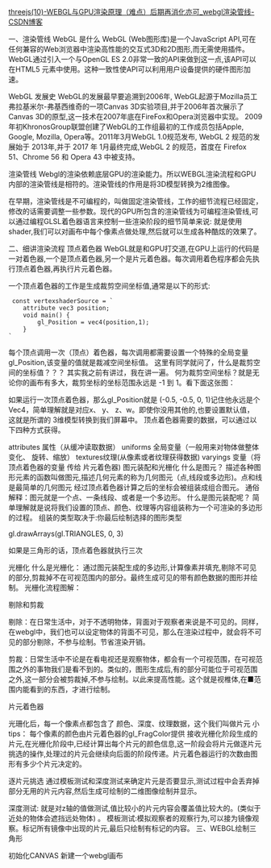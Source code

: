 [threejs(10)-WEBGL与GPU渲染原理（难点）后期再消化亦可_webgl渲染管线-CSDN博客](https://blog.csdn.net/woyebuzhidao321/article/details/134148002)

一、渲染管线
WebGL 是什么
WebGL (Web图形库)是一个JavaScript API,可在任何兼容的Web浏览器中渲染高性能的交互式3D和2D图形,而无需使用插件。WebGL通过引入一个与OpenGL ES 2.0非常一致的API来做到这一点,该API可以在HTML5 元素中使用。这种一致性使API可以利用用户设备提供的硬件图形加速。

WebGL 发展史
WebGL的发展最早要追溯到2006年, WebGL起源于Mozilla员工弗拉基米尔-弗基西维奇的一项Canvas 3D实验项目,并于2006年首次展示了Canvas 3D的原型,这一技术在2007年底在FireFox和Opera浏览器中实现。 2009年初KhronosGroup联盟创建了WebGL的工作组最初的工作成员包括Apple, Google, Mozilla, Opera等。2011年3月WebGL 1.0规范发布, WebGL 2 规范的发展始于 2013年,并于 2017 年 1月最终完成,WebGL 2 的规范，首度在 Firefox 51、Chrome 56 和 Opera 43 中被支持。

渲染管线
Webgl的渲染依赖底层GPU的渲染能力。所以WEBGL渲染流程和GPU内部的渲染管线是相符的。渲染管线的作用是将3D模型转换为2维图像。

在早期，渲染管线是不可编程的，叫做固定渲染管线，工作的细节流程已经固定，修改的话需要调整一些参数。现代的GPU所包含的渲染管线为可编程渲染管线,可以通过编程GLSL着色器语言来控制一些渲染阶段的细节简单来说: 就是使用shader,我们可以对画布中每个像素点做处理,然后就可以生成各种酷炫的效果了。



二、细讲渲染流程
顶点着色器
WebGL就是和GPU打交道,在GPU上运行的代码是一对着色器,一个是顶点着色器,另一个是片元着色器。每次调用着色程序都会先执行顶点着色器,再执行片元着色器。

一个顶点着色器的工作是生成裁剪空间坐标值,通常是以下的形式:

```
 const vertexshaderSource = `
	attribute vec3 position; 
	void main() {
		gl_Position = vec4(position,1);
	}
`
```


每个顶点调用一次（顶点）着色器，每次调用都需要设置一个特殊的全局变量 gl_Position,该变量的值就是裁减空间坐标值。 这里有同学就问了，什么是裁剪空间的坐标值？？？
其实我之前有讲过，我在讲一遍。
何为裁剪空间坐标？就是无论你的画布有多大，裁剪坐标的坐标范围永远是 -1 到 1。看下面这张图：


如果运行一次顶点着色器，那么gl_Position就是 (-0.5, -0.5, 0, 1)记住他永远是个Vec4，简单理解就是对应x、 y、
z、w。即使你没用其他的,也要设置默认值， 这就是所谓的 3维模型转换到我们屏幕中。
顶点着色器需要的数据，可以通过以下四种方式获得。

attributes 属性（从缓冲读取数据）
uniforms 全局变量（一般用来对物体做整体变化、 旋转、缩放）
textures纹理(从像素或者纹理获得数据)
varyings 变量（将顶点着色器的变量 传给 片元着色器)
图元装配和光栅化
什么是图元？
描述各种图形元素的函数叫做图元,描述几何元素的称为几何图元（点,线段或多边形)。点和线是最简单的几何图元 经过顶点着色器计算之后的坐标会被组装成组合图元。
通俗解释：图元就是一个点、一条线段、或者是一个多边形。
什么是图元装配呢？
简单理解就是说将我们设置的顶点、颜色、纹理等内容组装称为一个可渲染的多边形的过程。
组装的类型取决于:你最后绘制选择的图形类型

gl.drawArrays(gl.TRIANGLES, 0, 3)

如果是三角形的话，顶点着色器就执行三次

光栅化
什么是光栅化：
通过图元装配生成的多边形,计算像素并填充,剔除不可见的部分,剪裁掉不在可视范围内的部分。最终生成可见的带有颜色数据的图形并绘制。
光栅化流程图解：



剔除和剪裁

剔除：在日常生活中，对于不透明物体，背面对于观察者来说是不可见的。同样，在webgl中，我们也可以设定物体的背面不可见，那么在渲染过程中，就会将不可见的部分剔除，不参与绘制。节省渲染开销。


剪裁：日常生活中不论是在看电视还是观察物体，都会有一个可视范围，在可视范围之外的事物我们是看不到的。类似的，图形生成后,有的部分可能位于可视范围之外,这一部分会被剪裁掉,不参与绘制。以此来提高性能。这个就是视椎体,在■范围内能看到的东西，才进行绘制。


片元着色器


光珊化后，每一个像素点都包含了 颜色、深度、纹理数据，这个我们叫做片元
小tips： 每个像素的颜色由片元着色器的gl_FragColor提供
接收光栅化阶段生成的片元,在光栅化阶段中,已经计算出每个片元的颜色信息,这一阶段会将片元做逐片元挑选的操作,处理过的片元会继续向后面的阶段传递。片元着色器运行的次数由图形有多少个片元决定的。

逐片元挑选
通过模板测试和深度测试来确定片元是否要显示,测试过程中会丢弃掉部分无用的片元内容,然后生成可绘制的二维图像绘制并显示。

深度测试: 就是对z轴的值做测试,值比较小的片元内容会覆盖值比较大的。(类似于近处的物体会遮挡远处物体) 。
模板测试:模拟观察者的观察行为,可以接为镜像观察。标记所有镜像中出现的片元,最后只绘制有标记的内容。
三、WEBGL绘制三角形



初始化CANVAS
新建一个webgl画布

<canvas id="webgl" width="500" height="500"></canvas>

1
2
创建webgl 上下文：

const gl = document.getElementById('webgl').getContext('webgl')

1
2
创建着色器程序
着色器的程序这些代码，其实是重复的，我们还是先看下图，看下我们到底需要哪些步骤：

那我们就跟着这个流程图： 一步一步来好吧。

创建着色器
 const vertexShader = gl.createShader(gl.VERTEX_SHADER)
 const fragmentShader = gl.createShader(gl.FRAGMENT_SHADER)

1
2
3
gl.VERTEX_SHADER 和 gl.FRAGMENT_SHADER 这两个是全局变量 分别表示顶点着色器 和片元着色器

绑定数据源
顾名思义： 数据源，也就是我们的着色器 代码。
编写着色器代码有很多种方式：

用 script 标签 type notjs 这样去写
模板字符串 （比较喜欢推荐这种）
我们先写顶点着色器:
const vertexShaderSource = `
    attribute vec4 a_position;
    void main() {
        gl_Position = a_position;
    }
 `

1
2
3
4
5
6
7
顶点着色器 必须要有 main 函数 ，他是强类型语言， 记得加分号哇 不是js 兄弟们。 我这段着色器代码非常简单 定义一个vec4 的顶点位置， 然后传给 gl_Position
这里有小伙伴会问 ？ 这里a_position一定要这么搞？？
这里其实是这样的哇， 就是我们一般进行变量命名的时候 都会的前缀 用来区分 他是属性 还是 全局变量 还是纹理 比如这样：

uniform mat4 u_mat;

1
2
表示个矩阵，如果不这样也可以哈。 但是要专业呗，防止bug 影响。
我们接着写片元着色器：

const fragmentShaderSource = `
    void main() {
        gl_FragColor = vec4(1.0,0.0,0.0,1.0);
    }
`

1
2
3
4
5
6
这个其实理解起来非常简单哈， 每个像素点的颜色 是红色 ， gl_FragColor 其实对应的是 rgba 也就是颜色的表示。
有了数据源之后开始绑定：

// 创建着色器
const vertexShader = gl.createShader(gl.VERTEX_SHADER)
const fragmentShader = gl.createShader(gl.FRAGMENT_SHADER)
//绑定数据源
gl.shaderSource(vertexShader, vertexShaderSource)
gl.shaderSource(fragmentShader, fragmentShaderSource)


1
2
3
4
5
6
7
8
是不是很简答哈哈哈哈，我觉得你应该会了。

后面着色器的一些操作
其实后面编译着色器、绑定着色器、连接着色器程序、使用着色器程序 都是一个api 搞定的事不多说了 直接看代码：

// 编译着色器
gl.compileShader(vertexShader)
gl.compileShader(fragmentShader)
// 创建着色器程序
const program = gl.createProgram()
gl.attachShader(program, vertexShader)
gl.attachShader(program, fragmentShader)
// 链接 并使用着色器
gl.linkProgram(program)
gl.useProgram(program)

1
2
3
4
5
6
7
8
9
10
11
这样我们就创建好了一个着色器程序了。
这里又有人问，我怎么知道我创建的着色器是对的还是错的呢？ 我就是很粗心的人呢？？？ 好的他来了 如何调试：

const success = gl.getProgramParameter(program, gl.LINK_STATUS)
if (success) {
  gl.useProgram(program)
  return program
}
console.error(gl.getProgramInfoLog(program), 'test---')
gl.deleteProgram(program)
1
2
3
4
5
6
7
getProgramParameter 这个方法用来判断 我们着色器 glsl 语言写的是不是对的， 然后你可以通过 getProgramInfoLog这个方法 类似于打 日志 去发现❌了。

数据存入缓冲区
有了着色器，现在我们差的就是数据了对吧。
上文在写顶点着色器的时候用到了Attributes属性，说明是这个变量要从缓冲中读取数据，下面我们就来把数据存入缓冲中。
首先创建一个顶点缓冲区对象（Vertex Buffer Object, VBO）

const buffer = gl.createBuffer()

1
2
gl.createBuffer()函数创建缓冲区并返回一个标识符,接下来需要为WebGL绑定这个buffer

gl.bindBuffer(gl.ARRAY_BUFFER, buffer)
1
gl.bindBuffer()函数把标识符buffer设置为当前缓冲区，后面的所有的数据都会都会被放入当前缓冲区，直到bindBuffer绑定另一个当前缓冲区。
我们新建一个数组 然后并把数据存入到缓冲区中。

const data = new Float32Array([0.0, 0.0, -0.3, -0.3, 0.3, -0.3])
gl.bufferData(gl.ARRAY_BUFFER, data, gl.STATIC_DRAW)

1
2
3
因为JavaScript与WebGL通信必须是二进制的，不能是传统的文本格式，所以这里使用了ArrayBuffer对象将数据转化为二进制，因为顶点数据是浮点数,精度不需要太高，所以使用Float32Array就可以了，这是JavaScript与GPU之间大量实时交换数据的有效方法。
gl.STATIC_DRAW 指定数据存储区的使用方法： 缓存区的内容可能会经常使用，但是不会更改
gl.DYNAMIC_DRAW 表示 缓存区的内容经常使用，也会经常更改。
gl.STREAM_DRAW 表示缓冲区的内容可能不会经常使用

从缓冲中读取数据
GLSL着色程序的唯一输入是一个属性值a_position。 我们要做的第一件事就是从刚才创建的GLSL着色程序中找到这个属性值所在的位置。

const aposlocation = gl.getAttribLocation(program, 'a_position')
1
接下来我们需要告诉WebGL怎么从我们之前准备的缓冲中获取数据给着色器中的属性。 首先我们需要启用对应属性

gl.enableVertexAttribArray(aposlocation)

1
2
最后是从缓冲中读取数据绑定给被激活的aposlocation的位置

gl.vertexAttribPointer(aposlocation, 2, gl.FLOAT, false, 0, 0)

1
2
gl.vertexAttribPointer()函数有六个参数：

读取的数据要绑定到哪
表示每次从缓存取几个数据，也可以表示每个顶点有几个单位的数据，取值范围是1-4。这里每次取2个数据，之前vertices声明的6个数据，正好是3个顶点的二维坐标。
表示数据类型，可选参数有gl.BYTE有符号的8位整数，gl.SHORT有符号的16位整数，gl.UNSIGNED_BYTE无符号的8位整数，gl.UNSIGNED_SHORT无符号的16位整数，gl.FLOAT32位IEEE标准的浮点数。
表示是否应该将整数数值归一化到特定的范围，对于类型gl.FLOAT此参数无效。
表示每次取数据与上次隔了多少位，0表示每次取数据连续紧挨上次数据的位置，WebGL会自己计算之间的间隔。
表示首次取数据时的偏移量，必须是字节大小的倍数。0表示从头开始取。
渲染
现在着色器程序 和数据都已经ready 了， 现在就差渲染了。 渲染之前和2d canvas 一样做一个清除画布的动作：

// 清除canvas
gl.clearColor(0, 0, 0, 0)
gl.clear(gl.COLOR_BUFFER_BIT)

1
2
3
4
我们用0、0、0、0清空画布，分别对应 r, g, b, alpha （红，绿，蓝，阿尔法）值， 所以在这个例子中我们让画布变透明了。
开启绘制三角形：

gl.drawArrays(gl.TRIANGLES, 0, 3)

1
2
第一个参数表示绘制的类型
第二个参数表示从第几个顶点开始绘制
第三个参数表示绘制多少个点，缓冲中一共6个数据，每次取2个，共3个点
绘制类型共有下列几种 看图：

这里我们看下画面是不是一个红色的三角形 ：
全部代码

<!DOCTYPE html>
<html lang="en">
  <head>
    <meta charset="UTF-8" />
    <meta http-equiv="X-UA-Compatible" content="IE=edge" />
    <meta name="viewport" content="width=device-width, initial-scale=1.0" />
    <title>Document</title>
    <style>
      * {
        margin: 0;
        padding: 0;
      }
      canvas {
        width: 100vw;
        height: 100vh;
        display: block;
      }
    </style>
  </head>
  <body>
    <canvas></canvas>

    <script>
      // 获取canvas元素
      let canvas = document.querySelector("canvas");
      //   设置canvas的宽高
      canvas.width = window.innerWidth;
      canvas.height = window.innerHeight;
      // 获取webgl上下文
      let gl = canvas.getContext("webgl");
    
      // 创建顶点着色器
      const vShader = gl.createShader(gl.VERTEX_SHADER);
    
      // 顶点着色器源码
      gl.shaderSource(
        vShader,
        `
        attribute vec4 v_position;
        void main(){
          gl_Position = v_position;
        }
      `
      );
      //   编译顶点着色器
      gl.compileShader(vShader);
    
      // 创建片元着色器
      const fShader = gl.createShader(gl.FRAGMENT_SHADER);
      // 片元着色器源码
      gl.shaderSource(
        fShader, // vec4-> 参数rgba
        `
          void main(){
            gl_FragColor = vec4(1.0,0.0,0.0,1.0);
          }
        `
      );
    
      // 编译片元着色器
      gl.compileShader(fShader);
    
      // 创建着色器程序链接顶点着色器和片元着色器
      const program = gl.createProgram();
      //   添加顶点着色器
      gl.attachShader(program, vShader);
      //   添加片元着色器
      gl.attachShader(program, fShader);
      //   链接着色器程序
      gl.linkProgram(program);
      //   使用着色器程序
      gl.useProgram(program);
    
      // 创建顶点数据
      const position = gl.getAttribLocation(program, "v_position");
      //   创建缓冲区
      const pBuffer = gl.createBuffer();
      //   绑定缓冲区
      gl.bindBuffer(gl.ARRAY_BUFFER, pBuffer);
    
      //   设置顶点数据
      gl.bufferData(
        gl.ARRAY_BUFFER,
        new Float32Array([0.0, 0.5, -0.5, -0.5, 0.5, -0.5]),
        gl.STATIC_DRAW // 静态绘制
      );
    
      // 将顶点数据提供给到atttribute变量
      gl.vertexAttribPointer(
        //告诉attribute变量从哪里获取数据
        position,
        2, // 每次迭代提供2个单位的数据
        gl.FLOAT, // 每个单位的数据类型是32位浮点型
        false, // 不需要归一化数据
        0, // 0 步长
        0 // 从缓冲区的哪个位置开始读取数据
      );
    
      //   开启attribute变量
      gl.enableVertexAttribArray(position);
    
      //   绘制
      gl.drawArrays(gl.TRIANGLES, 0, 3);
    </script>
  </body>
</html>


1
2
3
4
5
6
7
8
9
10
11
12
13
14
15
16
17
18
19
20
21
22
23
24
25
26
27
28
29
30
31
32
33
34
35
36
37
38
39
40
41
42
43
44
45
46
47
48
49
50
51
52
53
54
55
56
57
58
59
60
61
62
63
64
65
66
67
68
69
70
71
72
73
74
75
76
77
78
79
80
81
82
83
84
85
86
87
88
89
90
91
92
93
94
95
96
97
98
99
100
101
102
103
104
105
106
107
我们创建的数据是这样的：
画布的宽度是 500 * 500 转换出来的实际数据其实是这样的

0，0  ====>  0，0 
-0.3, -0.3 ====> 175, 325
0.3, -0.3 ====>  325, 325

1
2
3
4
四、缩放矩阵与uniform变量和varying变量
执行动画放大缩小

<!DOCTYPE html>
<html lang="en">

<head>
  <meta charset="UTF-8" />
  <meta http-equiv="X-UA-Compatible" content="IE=edge" />
  <meta name="viewport" content="width=device-width, initial-scale=1.0" />
  <title>Document</title>
  <style>
    * {
      margin: 0;
      padding: 0;
    }

    canvas {
      width: 100vw;
      height: 100vh;
      display: block;
    }
  </style>
</head>

<body>
  <canvas id="canvas"></canvas>
  <script>
    const canvasEl = document.querySelector("#canvas");
    canvasEl.width = document.body.clientWidth; // 设置 canvas 画布的宽度
    canvasEl.height = document.body.clientHeight; // 设置 canvas 画布的高度

    const gl = canvasEl.getContext("webgl"); // 获取 WebGL 上下文
    gl.viewport(0,0,canvasEl.width,  canvasEl.height )
    
    // 创建顶点着色器 语法 gl.createShader(type) 此处 type 为枚举型值为 gl.VERTEX_SHADER 或 gl.FRAGMENT_SHADER 两者中的一个
    const vShader = gl.createShader(gl.VERTEX_SHADER);
    // 编写顶点着色器的 GLSL 代码 语法 gl.shaderSource(shader, source); shader - 用于设置程序代码的 webglShader（着色器对象) source - 包含 GLSL 程序代码的字符串
    gl.shaderSource(
      vShader,
      `
          attribute vec4 a_position;
          uniform mat4 u_Mat;
          varying vec4 v_Color;
          void main() {
            gl_Position = u_Mat * a_Position; // 设置顶点位置
            v_Color = gl_Position;
          }
        `
    );
    gl.compileShader(vShader); // 编译着色器代码
    
    const fShader = gl.createShader(gl.FRAGMENT_SHADER);
    
    gl.shaderSource(
      fShader,
      `
          precision mediump float;
          varying vec4 v_Color
          void main() {
            gl_FragColor = v_Color; // 设置片元颜色
          }
        `
    ); // 编写片元着色器代码
    gl.compileShader(fShader); // 编译着色器代码
    
    // 创建一个程序用于连接顶点着色器和片元着色器
    const program = gl.createProgram();
    gl.attachShader(program, vShader); // 添加顶点着色器
    gl.attachShader(program, fShader); // 添加片元着色器
    gl.linkProgram(program); // 连接 program 中的着色器
    
    gl.useProgram(program); // 告诉 WebGL 用这个 program 进行渲染
    
    // //   用于指定uniform变量在 GPU 内存中的位置
    // const color = gl.getUniformLocation(program, "v_Color");
    // // 获取 f_color 变量位置
    // gl.uniform4f(color, 0.93, 0, 0.56, 1); // 设置它的值
    
    // 获取 v_position 位置
    const pBuffer = gl.createBuffer();
    
    // 创建一个顶点缓冲对象，返回其 id，用来放三角形顶点数据，
    gl.bindBuffer(gl.ARRAY_BUFFER, pBuffer);
    // 将这个顶点缓冲对象绑定到 gl.ARRAY_BUFFER
    // 后续对 gl.ARRAY_BUFFER 的操作都会映射到这个缓存
    gl.bufferData(
      gl.ARRAY_BUFFER,
      new Float32Array([0, 0.5, 0.5, 0, -0.5, -0.5]), // 三角形的三个顶点
      // 因为会将数据发送到 GPU，为了省去数据解析，这里使用 Float32Array 直接传送数据
      gl.STATIC_DRAW // 表示缓冲区的内容不会经常更改
    );
    // 将顶点数据加入的刚刚创建的缓存对象
    const a_Position = gl.getAttribLocation(program, "a_Position");
    
    gl.vertexAttribPointer(
      // 告诉 OpenGL 如何从 Buffer 中获取数据
      a_Position, // 顶点属性的索引
      2, // 组成数量，必须是 1，2，3 或 4。我们只提供了 x 和 y
      gl.FLOAT, // 每个元素的数据类型
      false, // 是否归一化到特定的范围，对 FLOAT 类型数据设置无效
      0, // stride 步长 数组中一行长度，0 表示数据是紧密的没有空隙，让 OpenGL 决定具体步长
      0 // offset 字节偏移量，必须是类型的字节长度的倍数。
    );
    gl.enableVertexAttribArray(a_Position);
    // 开启 attribute 变量额，使顶点着色器能够访问缓冲区数据


    const scale = {
      x: 0.5,
      y: 0.5,
      z: 0.5
    };
    
    // const mat = new Float32Array([
    //   scale.x, 0.0, 0.0, 0.0,
    //   0.0, scale.x, 0.0, 0.0,
    //   0.0, 0.0, scale.x, 0.0,
    //   0.0, 0.0, 0.0, 1.0,
    // ])
    // const u_Mat = gl.getUniformLocation(program, 'u_Mat');
    // gl.uniformMatrix4fv(u_Mat, false, mat)
    
    // gl.clearColor(0.0, 0.0, 0.0, 0.0); // 设置清空颜色缓冲时的颜色值
    // gl.clear(gl.COLOR_BUFFER_BIT); // 清空颜色缓冲区，也就是清空画布
    // // 语法 gl.drawArrays(mode, first, count); mode - 指定绘制图元的方式 first - 指定从哪个点开始绘制 count - 指定绘制需要使用到多少个点
    // gl.drawArrays(gl.TRIANGLES, 0, 3);
    
    function animate() {
      scale.x -= 0.01;
      const mat = new Float32Array([
        scale.x, 0.0, 0.0, 0.0,
        0.0, scale.x, 0.0, 0.0,
        0.0, 0.0, scale.x, 0.0,
        0.0, 0.0, 0.0, 1.0,
      ])
      const u_Mat = gl.getUniformLocation(program, 'u_Mat');
      gl.uniformMatrix4fv(u_Mat, false, mat);
      gl.drawArrays(gl.TRIANGLES, 0, 3);
      requestAnimationFrame(animate)
    }
    animate()
  </script>
</body>

</html>

1
2
3
4
5
6
7
8
9
10
11
12
13
14
15
16
17
18
19
20
21
22
23
24
25
26
27
28
29
30
31
32
33
34
35
36
37
38
39
40
41
42
43
44
45
46
47
48
49
50
51
52
53
54
55
56
57
58
59
60
61
62
63
64
65
66
67
68
69
70
71
72
73
74
75
76
77
78
79
80
81
82
83
84
85
86
87
88
89
90
91
92
93
94
95
96
97
98
99
100
101
102
103
104
105
106
107
108
109
110
111
112
113
114
115
116
117
118
119
120
121
122
123
124
125
126
127
128
129
130
131
132
133
134
135
136
137
138
139
140
141
142
143
五、着色器glsl基本规范
什么是片段着色器？
我们将着色器描述为图形的古腾堡印刷机。为什么？更重要的是：什么是着色器？


如果你已经有使用电脑绘图的经验，你就会知道在这个过程中你会画一个圆，然后是一个矩形、一条线、一些三角形，直到你组成你想要的图像。这个过程与手写一封信或一本书非常相似——它是一组执行一项又一项任务的指令。
着色器也是一组指令，但指令是针对屏幕上的每个像素一次性执行的。这意味着您编写的代码必须根据屏幕上像素的位置表现出不同的行为。就像打字机一样，您的程序将作为一个接收位置并返回颜色的函数工作，并且当它被编译时，它会运行得非常快。


为什么着色器很快？
为了回答这个问题，我将介绍并行处理的奇迹。
将计算机的 CPU 想象成一条大工业管道，而每项任务都通过它——就像一条工厂生产线。有些任务比其他任务大，这意味着它们需要更多的时间和精力来处理。我们说它们需要更多的处理能力。由于计算机的体系结构，作业被迫以一系列方式运行；每项工作必须一次完成一项。现代计算机通常具有四个处理器组，它们像这些管道一样工作，一个接一个地完成任务以保持事情顺利运行。每根管子也称为螺纹。

视频游戏和其他图形应用程序需要比其他程序更多的处理能力。由于它们的图形内容，它们必须进行大量的逐像素操作。屏幕上的每个像素都需要计算，在 3D 游戏中也需要计算几何图形和视角。
让我们回到管道和任务的隐喻。屏幕上的每个像素都代表一个简单的小任务。单独的每个像素任务对 CPU 来说不是问题，但是（这就是问题所在）必须对屏幕上的每个像素完成微小的任务！这意味着在旧的 800x600 屏幕中，每帧必须处理 480,000 个像素，这意味着每秒要进行 14,400,000 次计算！是的！这是一个足以使微处理器超载的问题。在以每秒 60 帧的速度运行的现代 2880x1800 视网膜显示器中，每秒计算总计 311,040,000 次。图形工程师如何解决这个问题？

这是并行处理成为一个很好的解决方案的时候。与其拥有几个大而强大的微处理器或管道，不如让许多微型微处理器同时并行运行更聪明。这就是图形处理器单元 (GPU)。



将微型微处理器想象成一张管道表，将每个像素的数据想象成一个乒乓球。每秒 14,400,000 个乒乓球几乎可以阻塞任何管道。但是一张 800x600 的微型管道表可以顺利处理每秒接收 30 个 480,000 像素的波。这在更高的分辨率下也是一样的——你拥有的并行硬件越多，它可以管理的流就越大。
GPU 的另一个“超能力”是通过硬件加速的特殊数学函数，因此复杂的数学运算直接由微芯片解决，而不是由软件解决。这意味着超快的三角和矩阵运算 - 与电力一样快。

什么是 GLSL？
GLSL 代表 openGL Shading Language，它是着色器程序的特定标准，您将在接下来的章节中看到。根据硬件和操作系统，还有其他类型的着色器。在这里，我们将使用由Khronos Group监管的 openGL 规范。了解 OpenGL 的历史有助于理解其大部分奇怪的约定，为此我建议您查看：openglbook.com/chapter-0-preface-what-is-opengl.html

为什么着色器以痛苦着称？
正如本大叔所说的“能力越大责任越大”，并行计算遵循这个规则；GPU 强大的架构设计有其自身的约束和限制。
为了并行运行，每个管道或线程必须独立于每个其他线程。我们说线程对其余线程的工作视而不见。此限制意味着所有数据必须沿同一方向流动。所以不可能检查另一个线程的结果，修改输入数据，或者将一个线程的结果传递给另一个线程。允许线程到线程通信会使数据的完整性面临风险。
GPU 也使并行微处理器（管道）不断忙碌；一旦他们获得自由，他们就会收到要处理的新信息。线程不可能知道它在前一刻在做什么。它可能是从操作系统的 UI 中绘制一个按钮，然后在游戏中渲染天空的一部分，然后显示电子邮件的文本。每个线程不仅是盲目的，而且是无记忆的。除了编码一个根据位置逐像素改变结果的通用函数所需的抽象之外，盲目和无记忆的约束使得着色器在初级程序员中不太受欢迎。

“Hello world!”通常都是学习一个新语言的第一个例子。这是一个非常简单，只有一行的程序。它既是一个热情的欢迎，也传达了编程所能带来的可能性。
然而在 GPU 的世界里，第一步就渲染一行文字太难了，所以我们改为选择一个鲜艳的欢迎色，来吧躁起来！

#ifdef GL_ES
precision mediump float;
#endif

uniform float u_time;

void main() {
	gl_FragColor = vec4(1.0,0.0,1.0,1.0);
}
1
2
3
4
5
6
7
8
9
如果你是在线阅读这本书的话，上面的代码都是可以交互的。你可以点击或者改动代码中任何一部分，尽情探索。多亏 GPU 的架构，shader 会飞速地编译和更新，这使得你的改动都会立刻出现在你眼前。试试改动第 8 行的值，看会发生什么。
尽管这几行简单的代码看起来不像有很多内容，我们还是可以据此推测出一些知识点：

shader 语言 有一个 main 函数，会在最后返回颜色值。这点和 C 语言很像。
最终的像素颜色取决于预设的全局变量 gl_FragColor。
这个类 C 语言有内建的变量（像gl_FragColor），函数和数据类型。在本例中我们刚刚介绍了vec4（四分量浮点向量）。之后我们会见到更多的类型，像 vec3 （三分量浮点向量）和 vec2 （二分量浮点向量），还有非常著名的：float（单精度浮点型）， int（整型） 和 bool（布尔型）。
如果我们仔细观察 vec4 类型，可以推测这四个变元分别响应红，绿，蓝和透明度通道。同时我们也可以看到这些变量是规范化的，意思是它们的值是从0到1的。之后我们会学习如何规范化变量，使得在变量间map（映射）数值更加容易。
另一个可以从本例看出来的很重要的类 C 语言特征是，预处理程序的宏指令。宏指令是预编译的一部分。有了宏才可以 #define （定义）全局变量和进行一些基础的条件运算（通过使用 #ifdef 和 #endif）。所有的宏都以 # 开头。预编译会在编译前一刻发生，把所有的命令复制到 #defines 里，检查#ifdef 条件句是否已被定义， #ifndef 条件句是否没有被定义。在我们刚刚的“hello world!”的例子中，我们在第2行检查了 GL_ES 是否被定义，这个通常用在移动端或浏览器的编译中。
float类型在 shaders 中非常重要，所以精度非常重要。更低的精度会有更快的渲染速度，但是会以质量为代价。你可以选择每一个浮点值的精度。在第一行（precision mediump float;）我们就是设定了所有的浮点值都是中等精度。但我们也可以选择把这个值设为“低”（precision lowp float;）或者“高”（precision highp float;）。
最后可能也是最重要的细节是，GLSL 语言规范并不保证变量会被自动转换类别。这句话是什么意思呢？显卡的硬件制造商各有不同的显卡加速方式，但是却被要求有最精简的语言规范。因而，自动强制类型转换并没有包括在其中。在我们的“hello world!”例子中，vec4 精确到单精度浮点，所以应被赋予 float 格式。但是如果你想要代码前后一致，不要之后花费大量时间 debug 的话，最好养成在 float 型数值里加一个 . 的好习惯。如下这种代码就可能不能正常运行：
void main() {
    gl_FragColor = vec4(1,0,0,1);   // 出错
}
1
2
3
有很多种构造 vec4 类型的方式，试试看其他方式。下面就是其中一种方式：

vec4 color = vec4(vec3(1.0,0.0,1.0),1.0);
1
尽管这个例子看起来不那么刺激，它却是最最基础的 —— 我们把画布上的每一个像素都改成了一个确切的颜色。在接下来的章节中我们将会看到如何用两种输入源来改变像素的颜色：空间（依据像素在屏幕上的位置）和时间（依据页面加载了多少秒）。
————————————————

                            版权声明：本文为博主原创文章，遵循 CC 4.0 BY-SA 版权协议，转载请附上原文出处链接和本声明。

原文链接：https://blog.csdn.net/woyebuzhidao321/article/details/134148002